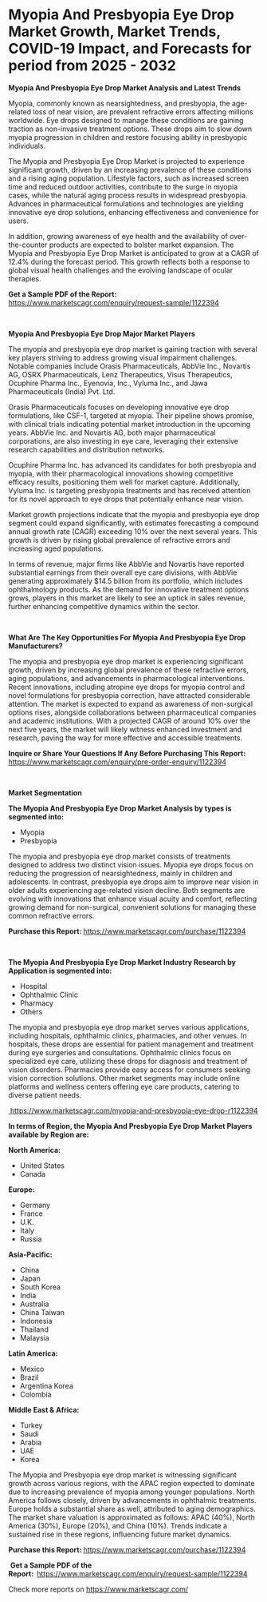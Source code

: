 <p><h1>Myopia And Presbyopia Eye Drop Market Growth, Market Trends, COVID-19 Impact, and Forecasts for period from 2025 - 2032</h1></p><p><strong>Myopia And Presbyopia Eye Drop Market Analysis and Latest Trends</strong></p>
<p><p>Myopia, commonly known as nearsightedness, and presbyopia, the age-related loss of near vision, are prevalent refractive errors affecting millions worldwide. Eye drops designed to manage these conditions are gaining traction as non-invasive treatment options. These drops aim to slow down myopia progression in children and restore focusing ability in presbyopic individuals.</p><p>The Myopia and Presbyopia Eye Drop Market is projected to experience significant growth, driven by an increasing prevalence of these conditions and a rising aging population. Lifestyle factors, such as increased screen time and reduced outdoor activities, contribute to the surge in myopia cases, while the natural aging process results in widespread presbyopia. Advances in pharmaceutical formulations and technologies are yielding innovative eye drop solutions, enhancing effectiveness and convenience for users.</p><p>In addition, growing awareness of eye health and the availability of over-the-counter products are expected to bolster market expansion. The Myopia and Presbyopia Eye Drop Market is anticipated to grow at a CAGR of 12.4% during the forecast period. This growth reflects both a response to global visual health challenges and the evolving landscape of ocular therapies.</p></p>
<p><strong>Get a Sample PDF of the Report:&nbsp;</strong> <a href="https://www.marketscagr.com/enquiry/request-sample/1122394?utm_campaign=2565&utm_medium=2&utm_source=Github&utm_content=ia&utm_term=09032025&utm_id=myopia-and-presbyopia-eye-drop">https://www.marketscagr.com/enquiry/request-sample/1122394</a></p>
<p>&nbsp;</p>
<p><strong>Myopia And Presbyopia Eye Drop Major Market Players</strong></p>
<p><p>The myopia and presbyopia eye drop market is gaining traction with several key players striving to address growing visual impairment challenges. Notable companies include Orasis Pharmaceuticals, AbbVie Inc., Novartis AG, OSRX Pharmaceuticals, Lenz Therapeutics, Visus Therapeutics, Ocuphire Pharma Inc., Eyenovia, Inc., Vyluma Inc., and Jawa Pharmaceuticals (India) Pvt. Ltd.</p><p>Orasis Pharmaceuticals focuses on developing innovative eye drop formulations, like CSF-1, targeted at myopia. Their pipeline shows promise, with clinical trials indicating potential market introduction in the upcoming years. AbbVie Inc. and Novartis AG, both major pharmaceutical corporations, are also investing in eye care, leveraging their extensive research capabilities and distribution networks.</p><p>Ocuphire Pharma Inc. has advanced its candidates for both presbyopia and myopia, with their pharmacological innovations showing competitive efficacy results, positioning them well for market capture. Additionally, Vyluma Inc. is targeting presbyopia treatments and has received attention for its novel approach to eye drops that potentially enhance near vision.</p><p>Market growth projections indicate that the myopia and presbyopia eye drop segment could expand significantly, with estimates forecasting a compound annual growth rate (CAGR) exceeding 10% over the next several years. This growth is driven by rising global prevalence of refractive errors and increasing aged populations.</p><p>In terms of revenue, major firms like AbbVie and Novartis have reported substantial earnings from their overall eye care divisions, with AbbVie generating approximately $14.5 billion from its portfolio, which includes ophthalmology products. As the demand for innovative treatment options grows, players in this market are likely to see an uptick in sales revenue, further enhancing competitive dynamics within the sector.</p></p>
<p>&nbsp;</p>
<p><strong>What Are The Key Opportunities For Myopia And Presbyopia Eye Drop Manufacturers?</strong></p>
<p><p>The myopia and presbyopia eye drop market is experiencing significant growth, driven by increasing global prevalence of these refractive errors, aging populations, and advancements in pharmacological interventions. Recent innovations, including atropine eye drops for myopia control and novel formulations for presbyopia correction, have attracted considerable attention. The market is expected to expand as awareness of non-surgical options rises, alongside collaborations between pharmaceutical companies and academic institutions. With a projected CAGR of around 10% over the next five years, the market will likely witness enhanced investment and research, paving the way for more effective and accessible treatments.</p></p>
<p><strong>Inquire or Share Your Questions If Any Before Purchasing This Report:</strong> <a href="https://www.marketscagr.com/enquiry/pre-order-enquiry/1122394?utm_campaign=2565&utm_medium=2&utm_source=Github&utm_content=ia&utm_term=09032025&utm_id=myopia-and-presbyopia-eye-drop">https://www.marketscagr.com/enquiry/pre-order-enquiry/1122394</a></p>
<p>&nbsp;</p>
<p><strong>Market Segmentation</strong></p>
<p><strong>The Myopia And Presbyopia Eye Drop Market Analysis by types is segmented into:</strong></p>
<p><ul><li>Myopia</li><li>Presbyopia</li></ul></p>
<p><p>The myopia and presbyopia eye drop market consists of treatments designed to address two distinct vision issues. Myopia eye drops focus on reducing the progression of nearsightedness, mainly in children and adolescents. In contrast, presbyopia eye drops aim to improve near vision in older adults experiencing age-related vision decline. Both segments are evolving with innovations that enhance visual acuity and comfort, reflecting growing demand for non-surgical, convenient solutions for managing these common refractive errors.</p></p>
<p><strong>Purchase this Report:&nbsp;</strong><a href="https://www.marketscagr.com/purchase/1122394?utm_campaign=2565&utm_medium=2&utm_source=Github&utm_content=ia&utm_term=09032025&utm_id=myopia-and-presbyopia-eye-drop">https://www.marketscagr.com/purchase/1122394</a></p>
<p>&nbsp;</p>
<p><strong>The Myopia And Presbyopia Eye Drop Market Industry Research by Application is segmented into:</strong></p>
<p><ul><li>Hospital</li><li>Ophthalmic Clinic</li><li>Pharmacy</li><li>Others</li></ul></p>
<p><p>The myopia and presbyopia eye drop market serves various applications, including hospitals, ophthalmic clinics, pharmacies, and other venues. In hospitals, these drops are essential for patient management and treatment during eye surgeries and consultations. Ophthalmic clinics focus on specialized eye care, utilizing these drops for diagnosis and treatment of vision disorders. Pharmacies provide easy access for consumers seeking vision correction solutions. Other market segments may include online platforms and wellness centers offering eye care products, catering to diverse patient needs.</p></p>
<p><a href="https://www.marketscagr.com/myopia-and-presbyopia-eye-drop-r1122394?utm_campaign=2565&utm_medium=2&utm_source=Github&utm_content=ia&utm_term=09032025&utm_id=myopia-and-presbyopia-eye-drop">&nbsp;https://www.marketscagr.com/myopia-and-presbyopia-eye-drop-r1122394</a></p>
<p><strong>In terms of Region, the Myopia And Presbyopia Eye Drop Market Players available by Region are:</strong></p>
<p>
    <p> <strong> North America: </strong>
        <ul>
            <li>United States</li>
            <li>Canada</li>
        </ul>
        </p> 
    <p> <strong> Europe: </strong>
        <ul>
            <li>Germany</li>
            <li>France</li>
            <li>U.K.</li>
            <li>Italy</li>
            <li>Russia</li>
        </ul>
        </p> 
    <p> <strong> Asia-Pacific: </strong>
        <ul>
            <li>China</li>
            <li>Japan</li>
            <li>South Korea</li>
            <li>India</li>
            <li>Australia</li>
            <li>China Taiwan</li>
            <li>Indonesia</li>
            <li>Thailand</li>
            <li>Malaysia</li>
        </ul>
        </p> 
    <p> <strong> Latin America: </strong>
        <ul>
            <li>Mexico</li>
            <li>Brazil</li>
            <li>Argentina Korea</li>
            <li>Colombia</li>
        </ul>
        </p> 
    <p> <strong> Middle East & Africa: </strong>
        <ul>
            <li>Turkey</li>
            <li>Saudi</li>
            <li>Arabia</li>
            <li>UAE</li>
            <li>Korea</li>
        </ul>
    </p>
    </p>
<p><p>The Myopia and Presbyopia eye drop market is witnessing significant growth across various regions, with the APAC region expected to dominate due to increasing prevalence of myopia among younger populations. North America follows closely, driven by advancements in ophthalmic treatments. Europe holds a substantial share as well, attributed to aging demographics. The market share valuation is approximated as follows: APAC (40%), North America (30%), Europe (20%), and China (10%). Trends indicate a sustained rise in these regions, influencing future market dynamics.</p></p>
<p><strong>Purchase this Report: </strong><a href="https://www.marketscagr.com/purchase/1122394?utm_campaign=2565&utm_medium=2&utm_source=Github&utm_content=ia&utm_term=09032025&utm_id=myopia-and-presbyopia-eye-drop">https://www.marketscagr.com/purchase/1122394</a></p>
<p>&nbsp;<strong>Get a Sample PDF of the Report:&nbsp;&nbsp;</strong><a href="https://www.marketscagr.com/enquiry/request-sample/1122394?utm_campaign=2565&utm_medium=2&utm_source=Github&utm_content=ia&utm_term=09032025&utm_id=myopia-and-presbyopia-eye-drop">https://www.marketscagr.com/enquiry/request-sample/1122394</a></p>
<p><strong></strong></p>
<p>Check more reports on <a href="https://www.marketscagr.com/?utm_campaign=2565&utm_medium=2&utm_source=Github&utm_content=ia&utm_term=09032025&utm_id=myopia-and-presbyopia-eye-drop">https://www.marketscagr.com/</a></p>